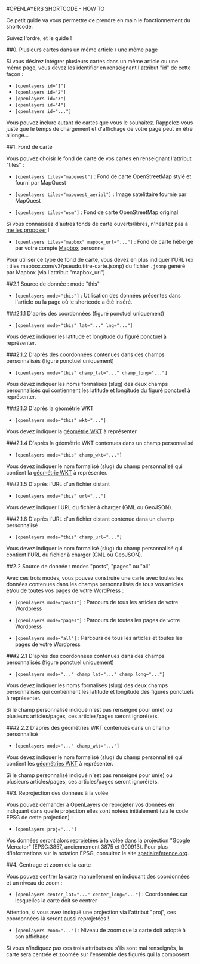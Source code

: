 #OPENLAYERS SHORTCODE - HOW TO

Ce petit guide va vous permettre de prendre en main le fonctionnement du shortcode.

Suivez l'ordre, et le guide !

##0. Plusieurs cartes dans un même article / une même page

Si vous désirez intégrer plusieurs cartes dans un même article ou une même page, vous devez les identifier en renseignant l'attribut "id" de cette façon :

- `[openlayers id="1"]`
- `[openlayers id="2"]`
- `[openlayers id="3"]`
- `[openlayers id="4"]`
- `[openlayers id="..."]`

Vous pouvez inclure autant de cartes que vous le souhaitez. Rappelez-vous juste que le temps de chargement et d'affichage de votre page peut en être allongé...

##1. Fond de carte

Vous pouvez choisir le fond de carte de vos cartes en renseignant l'attribut "tiles" :

- `[openlayers tiles="mapquest"]` : Fond de carte OpenStreetMap stylé et fourni par MapQuest

- `[openlayers tiles="mapquest_aerial"]` : Image satelittaire fournie par MapQuest

- `[openlayers tiles="osm"]` : Fond de carte OpenStreetMap original

Si vous connaissez d'autres fonds de carte ouverts/libres, n'hésitez pas à [me les proposer](https://github.com/AdrienVH/openlayers_shortcode/blob/master/README.md#contact) !

- `[openlayers tiles="mapbox" mapbox_url="..."]` : Fond de carte hébergé par votre compte [Mapbox](http://mapbox.com/) personnel

Pour utiliser ce type de fond de carte, vous devez en plus indiquer l'URL (ex : tiles.mapbox.com/v3/pseudo.titre-carte.jsonp) du fichier `.jsonp` généré par Mapbox (via l'attribut "mapbox_url").

##2.1 Source de donnée : mode "this"

- `[openlayers mode="this"]` : Utilisation des données présentes dans l'article ou la page où le shortcode a été inséré.

###2.1.1 D'après des coordonnées (figuré ponctuel uniquement)

- `[openlayers mode="this" lat="..." lng="..."]`

Vous devez indiquer les latitude et longitude du figuré ponctuel à représenter.

###2.1.2 D'après des coordonnées contenues dans des champs personnalisés (figuré ponctuel uniquement)

- `[openlayers mode="this" champ_lat="..." champ_long="..."]`

Vous devez indiquer les noms formalisés (slug) des deux champs personnalisés qui contiennent les latitude et longitude du figuré ponctuel à représenter.

###2.1.3 D'après la géométrie WKT

- `[openlayers mode="this" wkt="..."]`

Vous devez indiquer la [géométrie WKT](http://fr.wikipedia.org/wiki/Well-known_text) à représenter.

###2.1.4 D'après la géométrie WKT contenues dans un champ personnalisé

- `[openlayers mode="this" champ_wkt="..."]`

Vous devez indiquer le nom formalisé (slug) du champ personnalisé qui contient la [géométrie WKT](http://fr.wikipedia.org/wiki/Well-known_text) à représenter.

###2.1.5 D'après l'URL d'un fichier distant

- `[openlayers mode="this" url="..."]`

Vous devez indiquer l'URL du fichier à charger (GML ou GeoJSON).

###2.1.6 D'après l'URL d'un fichier distant contenue dans un champ personnalisé

- `[openlayers mode="this" champ_url="..."]`

Vous devez indiquer le nom formalisé (slug) du champ personnalisé qui contient l'URL du fichier à charger (GML ou GeoJSON).

##2.2 Source de donnée : modes "posts", "pages" ou "all"

Avec ces trois modes, vous pouvez construire une carte avec toutes les données contenues dans les champs personnalisés de tous vos articles et/ou de toutes vos pages de votre WordPress :

- `[openlayers mode="posts"]` : Parcours de tous les articles de votre Wordpress

- `[openlayers mode="pages"]` : Parcours de toutes les pages de votre Wordpress

- `[openlayers mode="all"]` : Parcours de tous les articles et toutes les pages de votre Wordpress

###2.2.1 D'après des coordonnées contenues dans des champs personnalisés (figuré ponctuel uniquement)

- `[openlayers mode="..." champ_lat="..." champ_long="..."]`

Vous devez indiquer les noms formalisés (slug) des deux champs personnalisés qui contiennent les latitude et longitude des figurés ponctuels à représenter.

Si le champ personnalisé indiqué n'est pas renseigné pour un(e) ou plusieurs articles/pages, ces articles/pages seront ignoré(e)s.

###2.2.2 D'après des géométries WKT contenues dans un champ personnalisé

- `[openlayers mode="..." champ_wkt="..."]`

Vous devez indiquer le nom formalisé (slug) du champ personnalisé qui contient les [géométries WKT](http://fr.wikipedia.org/wiki/Well-known_text) à représenter.

Si le champ personnalisé indiqué n'est pas renseigné pour un(e) ou plusieurs articles/pages, ces articles/pages seront ignoré(e)s.

##3. Reprojection des données à la volée

Vous pouvez demander à OpenLayers de reprojeter vos données en indiquant dans quelle projection elles sont notées initialement (via le code EPSG de cette projection) :

- `[openlayers proj="..."]`

Vos données seront alors reprojetées à la volée dans la projection "Google Mercator" (EPSG:3857, anciennement 3875 et 900913). Pour plus d'informations sur la notation EPSG, consultez le site [spatialreference.org](http://www.spatialreference.org/).

##4. Centrage et zoom de la carte

Vous pouvez centrer la carte manuellement en indiquant des coordonnées et un niveau de zoom :

- `[openlayers center_lat="..." center_long="..."]` : Coordonnées sur lesquelles la carte doit se centrer

Attention, si vous avez indiqué une projection via l'attribut "proj", ces coordonnées-là seront aussi reprojetées !

- `[openlayers zoom="..."]` : Niveau de zoom que la carte doit adopté à son affichage

Si vous n'indiquez pas ces trois attributs ou s'ils sont mal renseignés, la carte sera centrée et zoomée sur l'ensemble des figurés qui la composent.